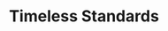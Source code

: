 ---
inv_num: 2011-081
add_credit:
url: 2011-081-timeless-standards
title: Timeless Standards
year: '2011'
display_year: '2011'
medium: Inkjet on canvas
dims: 56 x 40 inches
pitch: "​Scan of a Lacoste shirt."
ps:
live_url:
youtube:
related_code:
subheading:
download:
commission:
related:
layout: things-i-made
---